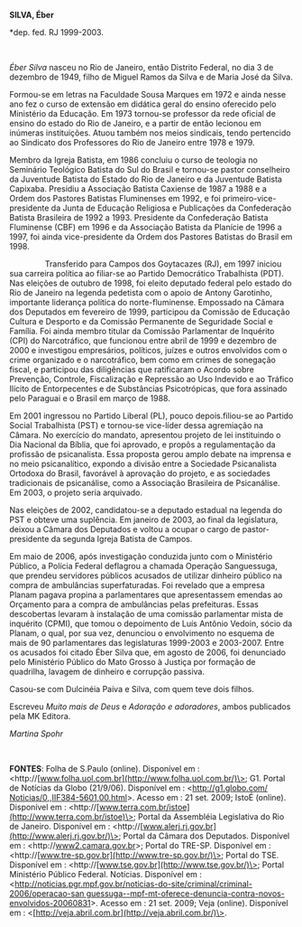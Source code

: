 **SILVA, Éber**

\*dep. fed. RJ 1999-2003.

 

*Éber Silva* nasceu no Rio de Janeiro, então Distrito Federal, no dia 3
de dezembro de 1949, filho de Miguel Ramos da Silva e de Maria José da
Silva.

Formou-se em letras na Faculdade Sousa Marques em 1972 e ainda nesse ano
fez o curso de extensão em didática geral do ensino oferecido pelo
Ministério da Educação. Em 1973 tornou-se professor da rede oficial de
ensino do estado do Rio de Janeiro, e a partir de então lecionou em
inúmeras instituições. Atuou também nos meios sindicais, tendo
pertencido ao Sindicato dos Professores do Rio de Janeiro entre 1978 e
1979.

Membro da Igreja Batista, em 1986 concluiu o curso de teologia no
Seminário Teológico Batista do Sul do Brasil e tornou-se pastor
conselheiro da Juventude Batista do Estado do Rio de Janeiro e da
Juventude Batista Capixaba. Presidiu a Associação Batista Caxiense de
1987 a 1988 e a Ordem dos Pastores Batistas Fluminenses em 1992, e foi
primeiro-vice-presidente da Junta de Educação Religiosa e Publicações da
Confederação Batista Brasileira de 1992 a 1993. Presidente da
Confederação Batista Fluminense (CBF) em 1996 e da Associação Batista da
Planície de 1996 a 1997, foi ainda vice-presidente da Ordem dos Pastores
Batistas do Brasil em 1998.

                Transferido para Campos dos Goytacazes (RJ), em 1997
iniciou sua carreira política ao filiar-se ao Partido Democrático
Trabalhista (PDT). Nas eleições de outubro de 1998, foi eleito deputado
federal pelo estado do Rio de Janeiro na legenda pedetista com o apoio
de Antony Garotinho, importante liderança política do norte-fluminense.
Empossado na Câmara dos Deputados em fevereiro de 1999, participou da
Comissão de Educação Cultura e Desporto e da Comissão Permanente de
Seguridade Social e Família. Foi ainda membro titular da Comissão
Parlamentar de Inquérito (CPI) do Narcotráfico, que funcionou entre
abril de 1999 e dezembro de 2000 e investigou empresários, políticos,
juízes e outros envolvidos com o crime organizado e o narcotráfico, bem
como em crimes de sonegação fiscal, e participou das diligências que
ratificaram o Acordo sobre Prevenção, Controle, Fiscalização e Repressão
ao Uso Indevido e ao Tráfico Ilícito de Entorpecentes e de Substâncias
Psicotrópicas, que fora assinado pelo Paraguai e o Brasil em março de
1988. 

Em 2001 ingressou no Partido Liberal (PL), pouco depois.filiou-se ao
Partido Social Trabalhista (PST) e tornou-se vice-líder dessa agremiação
na Câmara. No exercício do mandato, apresentou projeto de lei
instituindo o Dia Nacional da Bíblia, que foi aprovado, e propôs a
regulamentação da profissão de psicanalista. Essa proposta gerou amplo
debate na imprensa e no meio psicanalítico, expondo a divisão entre a
Sociedade Psicanalista Ortodoxa do Brasil, favorável à aprovação do
projeto, e as sociedades tradicionais de psicanálise, como a Associação
Brasileira de Psicanálise. Em 2003, o projeto seria arquivado.

Nas eleições de 2002, candidatou-se a deputado estadual na legenda do
PST e obteve uma suplência. Em janeiro de 2003, ao final da legislatura,
deixou a Câmara dos Deputados e voltou a ocupar o cargo de
pastor-presidente da segunda Igreja Batista de Campos.

Em maio de 2006, após investigação conduzida junto com o Ministério
Público, a Polícia Federal deflagrou a chamada Operação Sanguessuga, que
prendeu servidores públicos acusados de utilizar dinheiro público na
compra de ambulâncias superfaturadas. Foi revelado que a empresa Planam
pagava propina a parlamentares que apresentassem emendas ao Orçamento
para a compra de ambulâncias pelas prefeituras. Essas descobertas
levaram à instalação de uma comissão parlamentar mista de inquérito
(CPMI), que tomou o depoimento de Luís Antônio Vedoin, sócio da Planam,
o qual, por sua vez, denunciou o envolvimento no esquema de mais de 90
parlamentares das legislaturas 1999-2003 e 2003-2007. Entre os acusados
foi citado Éber Silva que, em agosto de 2006, foi denunciado pelo
Ministério Público do Mato Grosso à Justiça por formação de quadrilha,
lavagem de dinheiro e corrupção passiva.

Casou-se com Dulcinéia Paiva e Silva, com quem teve dois filhos.

Escreveu *Muito mais de Deus* e *Adoração e adoradores*, ambos
publicados pela MK Editora.

*Martina Spohr*

 

**FONTES**: Folha de S.Paulo (online). Disponível em :
\<http://[www.folha.uol.com.br](http://www.folha.uol.com.br/)\>; G1.
Portal de Notícias da Globo (21/9/06). Disponível em :
\<[http://g1.globo.com/
Noticias/0,,IIF384-5601,00.html](http://g1.globo.com/%20Noticias/0,,IIF384-5601,00.html)\>.
Acesso em : 21 set. 2009; IstoÉ (online). Disponível em :
\<http://[www.terra.com.br/istoe](http://www.terra.com.br/istoe)\>;
Portal da Assembléia Legislativa do Rio de Janeiro. Disponível em :
\<http://[www.alerj.rj.gov.br](http://www.alerj.rj.gov.br/)\>; Portal da
Câmara dos Deputados. Disponível em :
\<http://[www2.camara.gov.br](http://www.camara.gov.br/)\>; Portal do
TRE-SP. Disponível em :
\<http://[www.tre-sp.gov.br](http://www.tre-sp.gov.br/)\>; Portal do
TSE. Disponível em :
\<http://[](http://)[www.tse.gov.br](http://www.tse.gov.br/)\>; Portal
Ministério Público Federal. Notícias. Disponível em :
\<[http://noticias.pgr.mpf.gov.br/noticias-do-site/criminal/criminal-2006/operacao-san
guessuga--mpf-mt-oferece-denuncia-contra-novos-envolvidos-20060831](http://noticias.pgr.mpf.gov.br/noticias-do-site/criminal/criminal-2006/operacao-san%20guessuga--mpf-mt-oferece-denuncia-contra-novos-envolvidos-20060831)\>.
Acesso em : 21 set. 2009; Veja (online). Disponível em :
\<[http://veja.abril.com.br](http://veja.abril.com.br/)\>.

 

 

 

 

 

 

 

 

 
